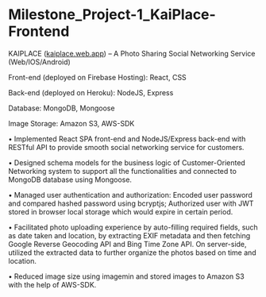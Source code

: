 # Milestone_Project-1_KaiPlace-Frontend

KAIPLACE ([kaiplace.web.app](https://kaiplace.web.app))  –  A Photo Sharing Social Networking Service (Web/IOS/Android) 

Front-end (deployed on Firebase Hosting): React, CSS 

Back-end (deployed on Heroku):  NodeJS, Express 

Database: MongoDB, Mongoose   

Image Storage: Amazon S3, AWS-SDK 

• Implemented React SPA front-end and NodeJS/Express back-end with RESTful API to provide smooth social 
networking service for customers. 

• Designed schema models for the business logic of Customer-Oriented Networking system to support all the 
functionalities and connected to MongoDB database using Mongoose.   

• Managed user authentication and authorization: Encoded user password and compared hashed password 
using bcryptjs; Authorized user with JWT stored in browser local storage which would expire in certain period. 

• Facilitated photo uploading experience by auto-filling required fields, such as date taken and location, by 
extracting EXIF metadata and then fetching Google Reverse Geocoding API and Bing Time Zone API. On 
server-side, utilized the extracted data to further organize the photos based on time and location.  

• Reduced image size using imagemin and stored images to Amazon S3 with the help of AWS-SDK. 
